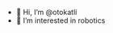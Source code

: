 - 👋 Hi, I’m @otokatli
- 👀 I’m interested in robotics


<!---
- 📫 How to reach me ...
otokatli/otokatli is a ✨ special ✨ repository because its `README.md` (this file) appears on your GitHub profile.
You can click the Preview link to take a look at your changes.
--->
